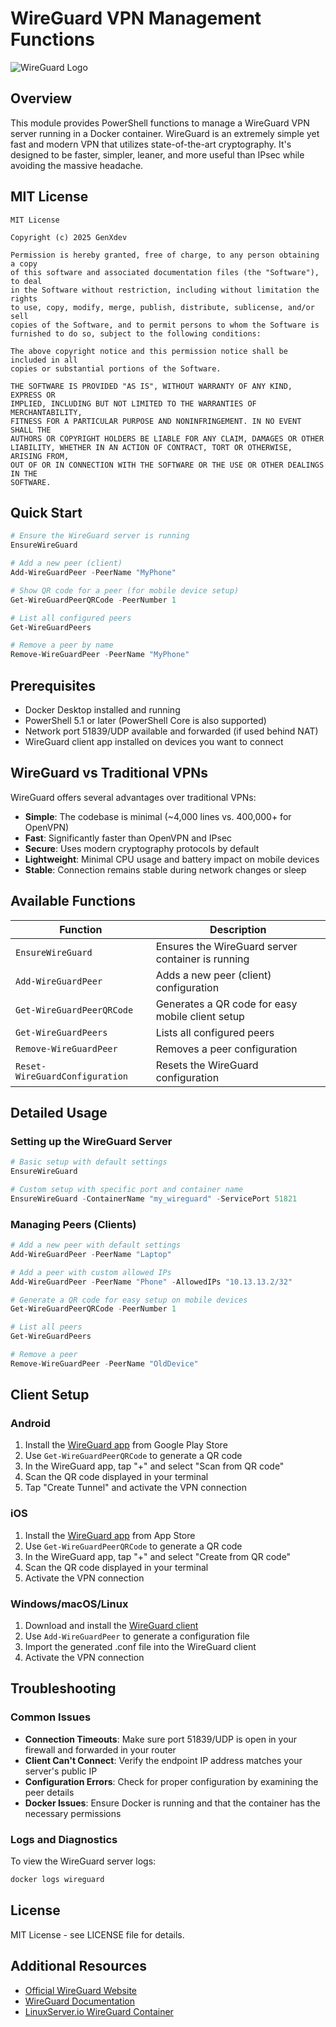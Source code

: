 # WireGuard VPN Management Functions

![WireGuard Logo](https://www.wireguard.com/img/wireguard.svg)

## Overview

This module provides PowerShell functions to manage a WireGuard VPN server running in a Docker container. WireGuard is an extremely simple yet fast and modern VPN that utilizes state-of-the-art cryptography. It's designed to be faster, simpler, leaner, and more useful than IPsec while avoiding the massive headache.

## MIT License

```text
MIT License

Copyright (c) 2025 GenXdev

Permission is hereby granted, free of charge, to any person obtaining a copy
of this software and associated documentation files (the "Software"), to deal
in the Software without restriction, including without limitation the rights
to use, copy, modify, merge, publish, distribute, sublicense, and/or sell
copies of the Software, and to permit persons to whom the Software is
furnished to do so, subject to the following conditions:

The above copyright notice and this permission notice shall be included in all
copies or substantial portions of the Software.

THE SOFTWARE IS PROVIDED "AS IS", WITHOUT WARRANTY OF ANY KIND, EXPRESS OR
IMPLIED, INCLUDING BUT NOT LIMITED TO THE WARRANTIES OF MERCHANTABILITY,
FITNESS FOR A PARTICULAR PURPOSE AND NONINFRINGEMENT. IN NO EVENT SHALL THE
AUTHORS OR COPYRIGHT HOLDERS BE LIABLE FOR ANY CLAIM, DAMAGES OR OTHER
LIABILITY, WHETHER IN AN ACTION OF CONTRACT, TORT OR OTHERWISE, ARISING FROM,
OUT OF OR IN CONNECTION WITH THE SOFTWARE OR THE USE OR OTHER DEALINGS IN THE
SOFTWARE.
````

## Quick Start

```powershell
# Ensure the WireGuard server is running
EnsureWireGuard

# Add a new peer (client)
Add-WireGuardPeer -PeerName "MyPhone"

# Show QR code for a peer (for mobile device setup)
Get-WireGuardPeerQRCode -PeerNumber 1

# List all configured peers
Get-WireGuardPeers

# Remove a peer by name
Remove-WireGuardPeer -PeerName "MyPhone"
```

## Prerequisites

- Docker Desktop installed and running
- PowerShell 5.1 or later (PowerShell Core is also supported)
- Network port 51839/UDP available and forwarded (if used behind NAT)
- WireGuard client app installed on devices you want to connect

## WireGuard vs Traditional VPNs

WireGuard offers several advantages over traditional VPNs:

- **Simple**: The codebase is minimal (~4,000 lines vs. 400,000+ for OpenVPN)
- **Fast**: Significantly faster than OpenVPN and IPsec
- **Secure**: Uses modern cryptography protocols by default
- **Lightweight**: Minimal CPU usage and battery impact on mobile devices
- **Stable**: Connection remains stable during network changes or sleep

## Available Functions

| Function                       | Description                                       |
| ------------------------------ | ------------------------------------------------- |
| `EnsureWireGuard`              | Ensures the WireGuard server container is running |
| `Add-WireGuardPeer`            | Adds a new peer (client) configuration            |
| `Get-WireGuardPeerQRCode`      | Generates a QR code for easy mobile client setup  |
| `Get-WireGuardPeers`           | Lists all configured peers                        |
| `Remove-WireGuardPeer`         | Removes a peer configuration                      |
| `Reset-WireGuardConfiguration` | Resets the WireGuard configuration                |

## Detailed Usage

### Setting up the WireGuard Server

```powershell
# Basic setup with default settings
EnsureWireGuard

# Custom setup with specific port and container name
EnsureWireGuard -ContainerName "my_wireguard" -ServicePort 51821
```

### Managing Peers (Clients)

```powershell
# Add a new peer with default settings
Add-WireGuardPeer -PeerName "Laptop"

# Add a peer with custom allowed IPs
Add-WireGuardPeer -PeerName "Phone" -AllowedIPs "10.13.13.2/32"

# Generate a QR code for easy setup on mobile devices
Get-WireGuardPeerQRCode -PeerNumber 1

# List all peers
Get-WireGuardPeers

# Remove a peer
Remove-WireGuardPeer -PeerName "OldDevice"
```

## Client Setup

### Android

1. Install the [WireGuard app](https://play.google.com/store/apps/details?id=com.wireguard.android) from Google Play Store
2. Use `Get-WireGuardPeerQRCode` to generate a QR code
3. In the WireGuard app, tap "+" and select "Scan from QR code"
4. Scan the QR code displayed in your terminal
5. Tap "Create Tunnel" and activate the VPN connection

### iOS

1. Install the [WireGuard app](https://apps.apple.com/us/app/wireguard/id1441195209) from App Store
2. Use `Get-WireGuardPeerQRCode` to generate a QR code
3. In the WireGuard app, tap "+" and select "Create from QR code"
4. Scan the QR code displayed in your terminal
5. Activate the VPN connection

### Windows/macOS/Linux

1. Download and install the [WireGuard client](https://www.wireguard.com/install/)
2. Use `Add-WireGuardPeer` to generate a configuration file
3. Import the generated .conf file into the WireGuard client
4. Activate the VPN connection

## Troubleshooting

### Common Issues

- **Connection Timeouts**: Make sure port 51839/UDP is open in your firewall and forwarded in your router
- **Client Can't Connect**: Verify the endpoint IP address matches your server's public IP
- **Configuration Errors**: Check for proper configuration by examining the peer details
- **Docker Issues**: Ensure Docker is running and that the container has the necessary permissions

### Logs and Diagnostics

To view the WireGuard server logs:

```powershell
docker logs wireguard
```

## License

MIT License - see LICENSE file for details.

## Additional Resources

- [Official WireGuard Website](https://www.wireguard.com/)
- [WireGuard Documentation](https://www.wireguard.com/quickstart/)
- [LinuxServer.io WireGuard Container](https://docs.linuxserver.io/images/docker-wireguard)
